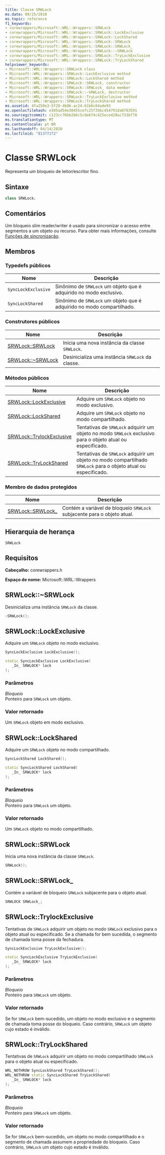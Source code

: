 ```yaml
---
title: Classe SRWLock
ms.date: 09/25/2018
ms.topic: reference
f1_keywords:
- corewrappers/Microsoft::WRL::Wrappers::SRWLock
- corewrappers/Microsoft::WRL::Wrappers::SRWLock::LockExclusive
- corewrappers/Microsoft::WRL::Wrappers::SRWLock::LockShared
- corewrappers/Microsoft::WRL::Wrappers::SRWLock::SRWLock
- corewrappers/Microsoft::WRL::Wrappers::SRWLock::SRWLock_
- corewrappers/Microsoft::WRL::Wrappers::SRWLock::~SRWLock
- corewrappers/Microsoft::WRL::Wrappers::SRWLock::TryLockExclusive
- corewrappers/Microsoft::WRL::Wrappers::SRWLock::TryLockShared
helpviewer_keywords:
- Microsoft::WRL::Wrappers::SRWLock class
- Microsoft::WRL::Wrappers::SRWLock::LockExclusive method
- Microsoft::WRL::Wrappers::SRWLock::LockShared method
- Microsoft::WRL::Wrappers::SRWLock::SRWLock, constructor
- Microsoft::WRL::Wrappers::SRWLock::SRWLock_ data member
- Microsoft::WRL::Wrappers::SRWLock::~SRWLock, destructor
- Microsoft::WRL::Wrappers::SRWLock::TryLockExclusive method
- Microsoft::WRL::Wrappers::SRWLock::TryLockShared method
ms.assetid: 4fa250e3-5f29-4b06-ac24-61b6c04ade93
ms.openlocfilehash: e305ad54e30455ce7c25f356c454791da0783591
ms.sourcegitcommit: c123cc76bb2b6c5cde6f4c425ece420ac733bf70
ms.translationtype: MT
ms.contentlocale: pt-BR
ms.lasthandoff: 04/14/2020
ms.locfileid: "81377272"
---
```

# <a name="srwlock-class"></a>Classe SRWLock

Representa um bloqueio de leitor/escritor fino.

## <a name="syntax"></a>Sintaxe

```cpp
class SRWLock;
```

## <a name="remarks"></a>Comentários

Um bloqueio slim reader/writer é usado para sincronizar o acesso entre segmentos a um objeto ou recurso. Para obter mais informações, consulte [Funções de sincronização](/windows/win32/Sync/synchronization-functions).

## <a name="members"></a>Membros

### <a name="public-typedefs"></a>Typedefs públicos

Nome                | Descrição
------------------- | -------------------------------------------------------------------
`SyncLockExclusive` | Sinônimo de `SRWLock` um objeto que é adquirido no modo exclusivo.
`SyncLockShared`    | Sinônimo de `SRWLock` um objeto que é adquirido no modo compartilhado.

### <a name="public-constructors"></a>Construtores públicos

Nome                                     | Descrição
---------------------------------------- | --------------------------------------------------
[SRWLock::SRWLock](#srwlock-constructor) | Inicia uma nova instância da classe `SRWLock`.
[SRWLock::~SRWLock](#tilde-srwlock)      | Desinicializa uma instância `SRWLock` da classe.

### <a name="public-methods"></a>Métodos públicos

Nome                                           | Descrição
---------------------------------------------- | -------------------------------------------------------------------------------------------------------
[SRWLock::LockExclusive](#lockexclusive)       | Adquire um `SRWLock` objeto no modo exclusivo.
[SRWLock::LockShared](#lockshared)             | Adquire um `SRWLock` objeto no modo compartilhado.
[SRWLock::TrylockExclusive](#trylockexclusive) | Tentativas de `SRWLock` adquirir um objeto no modo `SRWLock` exclusivo para o objeto atual ou especificado.
[SRWLock::TryLockShared](#trylockshared)       | Tentativas de `SRWLock` adquirir um objeto no modo compartilhado `SRWLock` para o objeto atual ou especificado.

### <a name="protected-data-member"></a>Membro de dados protegidos

Nome                                      | Descrição
----------------------------------------- | -----------------------------------------------------------------------
[SRWLock::SRWLock_](#srwlock-data-member) | Contém a variável de bloqueio `SRWLock` subjacente para o objeto atual.

## <a name="inheritance-hierarchy"></a>Hierarquia de herança

`SRWLock`

## <a name="requirements"></a>Requisitos

**Cabeçalho:** corewrappers.h

**Espaço de nome:** Microsoft::WRL::Wrappers

## <a name="srwlocksrwlock"></a><a name="tilde-srwlock"></a>SRWLock::~SRWLock

Desinicializa uma instância `SRWLock` da classe.

```cpp
~SRWLock();
```

## <a name="srwlocklockexclusive"></a><a name="lockexclusive"></a>SRWLock::LockExclusive

Adquire um `SRWLock` objeto no modo exclusivo.

```cpp
SyncLockExclusive LockExclusive();

static SyncLockExclusive LockExclusive(
   _In_ SRWLOCK* lock
);
```

### <a name="parameters"></a>Parâmetros

*Bloqueio*<br/>
Ponteiro para `SRWLock` um objeto.

### <a name="return-value"></a>Valor retornado

Um `SRWLock` objeto em modo exclusivo.

## <a name="srwlocklockshared"></a><a name="lockshared"></a>SRWLock::LockShared

Adquire um `SRWLock` objeto no modo compartilhado.

```cpp
SyncLockShared LockShared();

static SyncLockShared LockShared(
   _In_ SRWLOCK* lock
);
```

### <a name="parameters"></a>Parâmetros

*Bloqueio*<br/>
Ponteiro para `SRWLock` um objeto.

### <a name="return-value"></a>Valor retornado

Um `SRWLock` objeto no modo compartilhado.

## <a name="srwlocksrwlock"></a><a name="srwlock-constructor"></a>SRWLock::SRWLock

Inicia uma nova instância da classe `SRWLock`.

```cpp
SRWLock();
```

## <a name="srwlocksrwlock_"></a><a name="srwlock-data-member"></a>SRWLock::SRWLock_

Contém a variável de bloqueio `SRWLock` subjacente para o objeto atual.

```cpp
SRWLOCK SRWLock_;
```

## <a name="srwlocktrylockexclusive"></a><a name="trylockexclusive"></a>SRWLock::TrylockExclusive

Tentativas de `SRWLock` adquirir um objeto no modo `SRWLock` exclusivo para o objeto atual ou especificado. Se a chamada for bem sucedida, o segmento de chamada toma posse da fechadura.

```cpp
SyncLockExclusive TryLockExclusive();

static SyncLockExclusive TryLockExclusive(
   _In_ SRWLOCK* lock
);
```

### <a name="parameters"></a>Parâmetros

*Bloqueio*<br/>
Ponteiro para `SRWLock` um objeto.

### <a name="return-value"></a>Valor retornado

Se for `SRWLock` bem-sucedido, um objeto no modo exclusivo e o segmento de chamada toma posse do bloqueio. Caso contrário, `SRWLock` um objeto cujo estado é inválido.

## <a name="srwlocktrylockshared"></a><a name="trylockshared"></a>SRWLock::TryLockShared

Tentativas de `SRWLock` adquirir um objeto no modo compartilhado `SRWLock` para o objeto atual ou especificado.

```cpp
WRL_NOTHROW SyncLockShared TryLockShared();
WRL_NOTHROW static SyncLockShared TryLockShared(
   _In_ SRWLOCK* lock
);
```

### <a name="parameters"></a>Parâmetros

*Bloqueio*<br/>
Ponteiro para `SRWLock` um objeto.

### <a name="return-value"></a>Valor retornado

Se for `SRWLock` bem-sucedido, um objeto no modo compartilhado e o segmento de chamada assumem a propriedade do bloqueio. Caso contrário, `SRWLock` um objeto cujo estado é inválido.
